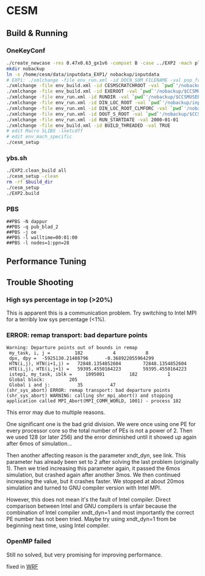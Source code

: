 <!-- TITLE: CESM -->
<!-- SUBTITLE: CESM summary -->

# CESM

## Build & Running

### OneKeyConf

```bash
./create_newcase -res 0.47x0.63_gx1v6 -compset B -case ../EXP2 -mach pleiades-ivy
mkdir nobackup
ln -s /home/cesm/data/inputdata_EXP1/ nobackup/inputdata
# EXP1: ./xmlchange -file env_run.xml -id DOCN_SOM_FILENAME -val pop_frc.gx1v6.091112.nc
./xmlchange -file env_build.xml -id CESMSCRATCHROOT -val `pwd`'/nobackup/$USER'
./xmlchange -file env_build.xml -id EXEROOT -val `pwd`'/nobackup/$CCSMUSER/$CASE/bld'
./xmlchange -file env_run.xml -id RUNDIR -val `pwd`'/nobackup/$CCSMUSER/$CASE/run'
./xmlchange -file env_run.xml -id DIN_LOC_ROOT -val `pwd`'/nobackup/inputdata'
./xmlchange -file env_run.xml -id DIN_LOC_ROOT_CLMFORC -val `pwd`'/nobackup/inputdata/atm/datm7'
./xmlchange -file env_run.xml -id DOUT_S_ROOT -val `pwd`'/nobackup/$CCSMUSER/archive/$CASE'
./xmlchange -file env_run.xml -id RUN_STARTDATE -val 2000-01-01
./xmlchange -file env_build.xml -id BUILD_THREADED -val TRUE
# edit Macro SLIBS -lnetcdff
# edit env_mach_specific
./cesm_setup
```

### ybs.sh

```bash
./EXP2.clean_build all
./cesm_setup -clean
rm -rf $build_dir
./cesm_setup
./EXP2.build
```

### PBS

```
##PBS -N dappur
##PBS -q pub_blad_2
##PBS -j oe
##PBS -l walltime=00:01:00
##PBS -l nodes=1:ppn=28
```


## Performance Tuning

## Trouble Shooting

### High sys percentage in top (>20%)

This is apparent this is a communication problem. Try switching to Intel MPI for a terribly low sys percentage (\<1%).

### ERROR: remap transport: bad departure points

```
Warning: Departure points out of bounds in remap                  
 my_task, i, j =         182           4           8              
 dpx, dpy =  -5925130.21408796      -0.368922055964299            
 HTN(i,j), HTN(i+1,j) =   72848.1354852604        72848.1354852604
 HTE(i,j), HTE(i,j+1) =   59395.4550164223        59395.4550164223
 istep1, my_task, iblk =     1095001         182           1      
 Global block:         205                                        
 Global i and j:          35          47                          
(shr_sys_abort) ERROR: remap transport: bad departure points      
(shr_sys_abort) WARNING: calling shr_mpi_abort() and stopping     
application called MPI_Abort(MPI_COMM_WORLD, 1001) - process 182
```

This error may due to multiple reasons.

One significant one is the bad grid division. We were once using one PE for every processor core so the total number of PEs is not a power of 2. Then we used 128 (or later 256) and the error diminished until it showed up again after 6mos of simulation...

Then another affecting reason is the parameter xndt_dyn, see link. This parameter has already been set to 2 after solving the last problem (originally 1). Then we tried increasing this parameter again, it passed the 6mos simulation, but crashed again after another 3mos. We then continued increasing the value, but it crashes faster. We stopped at about 20mos simulation and turned to GNU compiler version with Intel MPI.

However, this does not mean it's the fault of Intel compiler. Direct comparison between Intel and GNU compilers is unfair because the combination of Intel compiler xndt_dyn=1 and most importantly the correct PE number has not been tried. Maybe try using xndt_dyn=1 from be beginning next time, using Intel compiler.

### OpenMP failed

Still no solved, but very promising for improving performance.

fixed in [WRF](/Apps/ISC/ISC-21/WRF.md)

